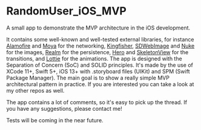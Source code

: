 # RandomUser_iOS_MVP
A small app to demonstrate the MVP architecture in the iOS development.

It contains some well-known and well-tested external libraries, for instance [Alamofire](https://github.com/Alamofire/Alamofire) and [Moya](https://github.com/Moya/Moya) for the networking, [Kingfisher](https://github.com/onevcat/Kingfisher), [SDWebImage](https://github.com/SDWebImage/SDWebImage) and [Nuke](https://github.com/kean/Nuke) for the images, [Realm](https://github.com/realm/realm-cocoa) for the persistence, [Hero](https://github.com/HeroTransitions/Hero) and [SkeletonView](https://github.com/Juanpe/SkeletonView) for the transitions, and [Lottie](https://github.com/airbnb/lottie-ios) for the animations. The app is designed with the Separation of Concern (SoC) and SOLID principles. It's made by the use of XCode 11+, Swift 5+, iOS 13+ with .storyboard files (UIKit) and SPM (Swift Package Manager). The main goal is to show a really simple MVP architectural pattern in practice. If you are interested you can take a look at my other repos as well.

The app contains a lot of comments, so it's easy to pick up the thread. If you have any suggestions, please contact me!

Tests will be coming in the near future.
